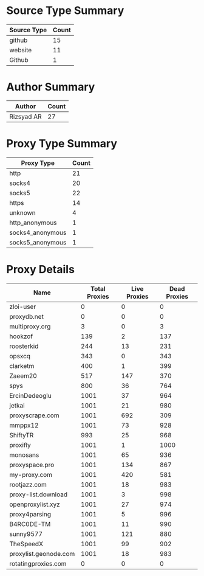 # Source Type Summary

| Source Type | Count |
|-------------|-------|
| github | 15 |
| website | 11 |
| Github | 1 |


# Author Summary

| Author | Count |
|--------|-------|
| Rizsyad AR | 27 |


# Proxy Type Summary

| Proxy Type | Count |
|------------|-------|
| http | 21 |
| socks4 | 20 |
| socks5 | 22 |
| https | 14 |
| unknown | 4 |
| http_anonymous | 1 |
| socks4_anonymous | 1 |
| socks5_anonymous | 1 |


# Proxy Details

| Name | Total Proxies | Live Proxies | Dead Proxies |
|------|---------------|--------------|---------------|
| zloi-user | 0 | 0 | 0 |
| proxydb.net | 0 | 0 | 0 |
| multiproxy.org | 3 | 0 | 3 |
| hookzof | 139 | 2 | 137 |
| roosterkid | 244 | 13 | 231 |
| opsxcq | 343 | 0 | 343 |
| clarketm | 400 | 1 | 399 |
| Zaeem20 | 517 | 147 | 370 |
| spys | 800 | 36 | 764 |
| ErcinDedeoglu | 1001 | 37 | 964 |
| jetkai | 1001 | 21 | 980 |
| proxyscrape.com | 1001 | 692 | 309 |
| mmppx12 | 1001 | 73 | 928 |
| ShiftyTR | 993 | 25 | 968 |
| proxifly | 1001 | 1 | 1000 |
| monosans | 1001 | 65 | 936 |
| proxyspace.pro | 1001 | 134 | 867 |
| my-proxy.com | 1001 | 420 | 581 |
| rootjazz.com | 1001 | 18 | 983 |
| proxy-list.download | 1001 | 3 | 998 |
| openproxylist.xyz | 1001 | 27 | 974 |
| proxy4parsing | 1001 | 5 | 996 |
| B4RC0DE-TM | 1001 | 11 | 990 |
| sunny9577 | 1001 | 121 | 880 |
| TheSpeedX | 1001 | 99 | 902 |
| proxylist.geonode.com | 1001 | 18 | 983 |
| rotatingproxies.com | 0 | 0 | 0 |
